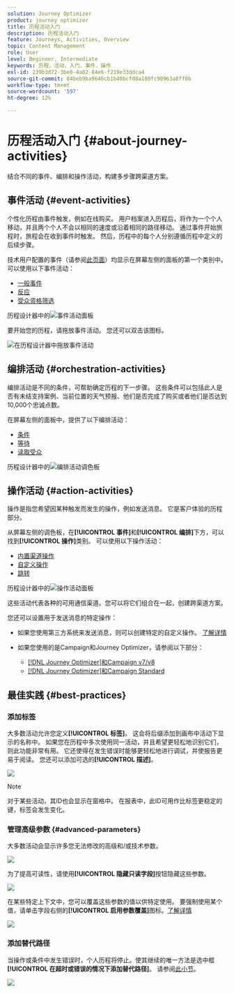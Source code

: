 ```yaml
---
solution: Journey Optimizer
product: journey optimizer
title: 历程活动入门
description: 历程活动入门
feature: Journeys, Activities, Overview
topic: Content Management
role: User
level: Beginner, Intermediate
keywords: 历程，活动，入门，事件，操作
exl-id: 239b3d72-3be0-4a82-84e6-f219e33ddca4
source-git-commit: 84beb9ba9646cb1b40bcfd8a180fc98963a8ff0b
workflow-type: tm+mt
source-wordcount: '597'
ht-degree: 12%

---
```


# 历程活动入门 {#about-journey-activities}

结合不同的事件、编排和操作活动，构建多步骤跨渠道方案。

## 事件活动 {#event-activities}

个性化历程由事件触发，例如在线购买。 用户档案进入历程后，将作为一个个人移动，并且两个个人不会以相同的速度或沿着相同的路径移动。 通过事件开始旅程时，旅程会在收到事件时触发。 然后，历程中的每个人分别遵循历程中定义的后续步骤。

技术用户配置的事件（请参阅[此页面](../event/about-events.md)）均显示在屏幕左侧的面板的第一个类别中。 可以使用以下事件活动：

* [一般事件](../building-journeys/general-events.md)
* [反应](../building-journeys/reaction-events.md)
* [受众资格筛选](../building-journeys/audience-qualification-events.md)

历程设计器中的![事件活动面板](assets/journey43.png)

要开始您的历程，请拖放事件活动。 您还可以双击该图标。

![在历程设计器中拖放事件活动](assets/journey44.png)

## 编排活动 {#orchestration-activities}

编排活动是不同的条件，可帮助确定历程的下一步骤。 这些条件可以包括此人是否有未结支持案例、当前位置的天气预报、他们是否完成了购买或者他们是否达到10,000个忠诚点数。

在屏幕左侧的面板中，提供了以下编排活动：

* [条件](../building-journeys/condition-activity.md)
* [等待](../building-journeys/wait-activity.md)
* [读取受众](../building-journeys/read-audience.md)

历程设计器中的![编排活动调色板](assets/journey49.png)

## 操作活动 {#action-activities}

操作是指您希望因某种触发而发生的操作，例如发送消息。 它是客户体验的历程部分。

从屏幕左侧的调色板，在&#x200B;**[!UICONTROL 事件]**&#x200B;和&#x200B;**[!UICONTROL 编排]**&#x200B;下方，可以找到&#x200B;**[!UICONTROL 操作]**&#x200B;类别。 可以使用以下操作活动：

* [内置渠道操作](../building-journeys/journeys-message.md)
* [自定义操作](../building-journeys/using-custom-actions.md)
* [跳转](../building-journeys/jump.md)

历程设计器中的![操作活动面板](assets/journey58.png)

这些活动代表各种的可用通信渠道。您可以将它们组合在一起，创建跨渠道方案。

<!--If you have configured custom actions, they also appear here. [Learn more](../building-journeys/using-custom-actions.md)-->

您还可以设置用于发送消息的特定操作：

* 如果您使用第三方系统来发送消息，则可以创建特定的自定义操作。 [了解详情](../action/action.md)

* 如果您使用的是Campaign和Journey Optimizer，请参阅以下部分：

   * [[!DNL Journey Optimizer]和Campaign v7/v8](../action/acc-action.md)
   * [[!DNL Journey Optimizer]和Campaign Standard](../action/acs-action.md)

## 最佳实践 {#best-practices}

### 添加标签

大多数活动允许您定义&#x200B;**[!UICONTROL 标签]**。 这会将后缀添加到画布中活动下显示的名称中。 如果您在历程中多次使用同一活动，并且希望更轻松地识别它们，则此功能非常有用。 它还使得在发生错误时能够更轻松地进行调试，并使报告更易于阅读。 您还可以添加可选的&#x200B;**[!UICONTROL 描述]**。

![](assets/journey-action-label.png)

>[!NOTE]
>
>对于某些活动，其ID也会显示在窗格中。 在报表中，此ID可用作比标签更稳定的键，标签会发生变化。

### 管理高级参数 {#advanced-parameters}

大多数活动会显示许多您无法修改的高级和/或技术参数。

![](assets/journey-advanced-parameters.png)

为了提高可读性，请使用&#x200B;**[!UICONTROL 隐藏只读字段]**&#x200B;按钮隐藏这些参数。

![](assets/journey-hide-read-only-fields.png)

在某些特定上下文中，您可以覆盖这些参数的值以供特定使用。 要强制使用某个值，请单击字段右侧的&#x200B;**[!UICONTROL 启用参数覆盖]**&#x200B;图标。[了解详情](../configuration/primary-email-addresses.md#journey-parameters)

![](assets/journey-enable-parameter-override.png)

### 添加替代路径

当操作或条件中发生错误时，个人历程将停止。使其继续的唯一方法是选中框&#x200B;**[!UICONTROL 在超时或错误的情况下添加替代路径]**。 请参阅[此小节](../building-journeys/using-the-journey-designer.md#paths)。

![](assets/journey42.png)
